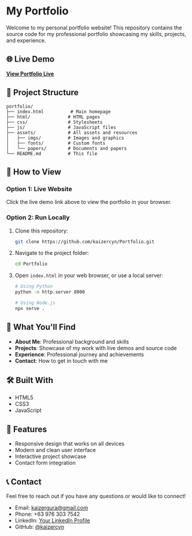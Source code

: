 # My Portfolio

Welcome to my personal portfolio website! This repository contains the source code for my professional portfolio showcasing my skills, projects, and experience.

## 🌐 Live Demo

**[View Portfolio Live](https://kaizercyn.github.io/Portfolio/)**

## 📁 Project Structure

```
portfolio/
├── index.html          # Main homepage
├── html/              # HTML pages
├── css/               # Stylesheets
├── js/                # JavaScript files
├── assets/            # All assets and resources
│   ├── imgs/          # Images and graphics
│   ├── fonts/         # Custom fonts
│   └── papers/        # Documents and papers
└── README.md          # This file
```

## 🚀 How to View

### Option 1: Live Website
Click the live demo link above to view the portfolio in your browser.

### Option 2: Run Locally
1. Clone this repository:
   ```bash
   git clone https://github.com/kaizercyn/Portfolio.git
   ```
2. Navigate to the project folder:
   ```bash
   cd Portfolio
   ```
3. Open `index.html` in your web browser, or use a local server:
   ```bash
   # Using Python
   python -m http.server 8000
   
   # Using Node.js
   npx serve .
   ```

## 💼 What You'll Find

- **About Me**: Professional background and skills
- **Projects**: Showcase of my work with live demos and source code
- **Experience**: Professional journey and achievements
- **Contact**: How to get in touch with me

## 🛠️ Built With

- HTML5
- CSS3
- JavaScript

## 📱 Features

- Responsive design that works on all devices
- Modern and clean user interface
- Interactive project showcase
- Contact form integration

## 📞 Contact

Feel free to reach out if you have any questions or would like to connect!

- Email: kaizergura@gmail.com
- Phone: +63 976 303 7542
- LinkedIn: [Your LinkedIn Profile](https://www.linkedin.com/in/kaizergura)
- GitHub: [@kaizercyn](https://github.com/kaizercyn)
